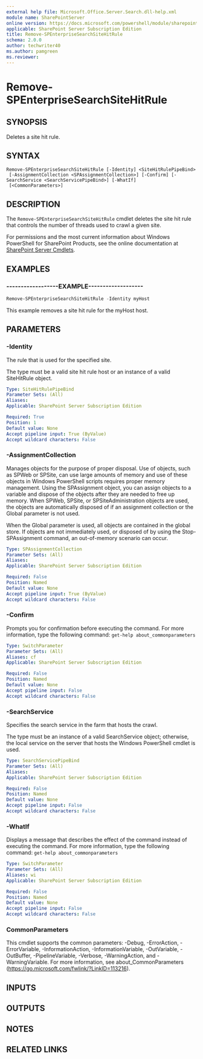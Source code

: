 ```yaml
---
external help file: Microsoft.Office.Server.Search.dll-help.xml
module name: SharePointServer
online version: https://docs.microsoft.com/powershell/module/sharepoint-server/remove-spenterprisesearchsitehitrule
applicable: SharePoint Server Subscription Edition
title: Remove-SPEnterpriseSearchSiteHitRule
schema: 2.0.0
author: techwriter40
ms.author: pamgreen
ms.reviewer: 
---
```


# Remove-SPEnterpriseSearchSiteHitRule

## SYNOPSIS
Deletes a site hit rule.


## SYNTAX

```
Remove-SPEnterpriseSearchSiteHitRule [-Identity] <SiteHitRulePipeBind>
 [-AssignmentCollection <SPAssignmentCollection>] [-Confirm] [-SearchService <SearchServicePipeBind>] [-WhatIf]
 [<CommonParameters>]
```

## DESCRIPTION
The `Remove-SPEnterpriseSearchSiteHitRule` cmdlet deletes the site hit rule that controls the number of threads used to crawl a given site.

For permissions and the most current information about Windows PowerShell for SharePoint Products, see the online documentation at [SharePoint Server Cmdlets](https://docs.microsoft.com/powershell/sharepoint/sharepoint-server/sharepoint-server-cmdlets).


## EXAMPLES

### ------------------EXAMPLE-------------------
```powershell
Remove-SPEnterpriseSearchSiteHitRule -Identity myHost
```

This example removes a site hit rule for the myHost host.


## PARAMETERS

### -Identity
The rule that is used for the specified site.

The type must be a valid site hit rule host or an instance of a valid SiteHitRule object.

```yaml
Type: SiteHitRulePipeBind
Parameter Sets: (All)
Aliases: 
Applicable: SharePoint Server Subscription Edition

Required: True
Position: 1
Default value: None
Accept pipeline input: True (ByValue)
Accept wildcard characters: False
```

### -AssignmentCollection
Manages objects for the purpose of proper disposal. Use of objects, such as SPWeb or SPSite, can use large amounts of memory and use of these objects in Windows PowerShell scripts requires proper memory management. Using the SPAssignment object, you can assign objects to a variable and dispose of the objects after they are needed to free up memory. When SPWeb, SPSite, or SPSiteAdministration objects are used, the objects are automatically disposed of if an assignment collection or the Global parameter is not used.

When the Global parameter is used, all objects are contained in the global store. If objects are not immediately used, or disposed of by using the Stop-SPAssignment command, an out-of-memory scenario can occur.

```yaml
Type: SPAssignmentCollection
Parameter Sets: (All)
Aliases: 
Applicable: SharePoint Server Subscription Edition

Required: False
Position: Named
Default value: None
Accept pipeline input: True (ByValue)
Accept wildcard characters: False
```

### -Confirm
Prompts you for confirmation before executing the command.
For more information, type the following command: `get-help about_commonparameters`

```yaml
Type: SwitchParameter
Parameter Sets: (All)
Aliases: cf
Applicable: SharePoint Server Subscription Edition

Required: False
Position: Named
Default value: None
Accept pipeline input: False
Accept wildcard characters: False
```

### -SearchService
Specifies the search service in the farm that hosts the crawl.

The type must be an instance of a valid SearchService object; otherwise, the local service on the server that hosts the Windows PowerShell cmdlet is used.

```yaml
Type: SearchServicePipeBind
Parameter Sets: (All)
Aliases: 
Applicable: SharePoint Server Subscription Edition

Required: False
Position: Named
Default value: None
Accept pipeline input: False
Accept wildcard characters: False
```

### -WhatIf
Displays a message that describes the effect of the command instead of executing the command.
For more information, type the following command: `get-help about_commonparameters`

```yaml
Type: SwitchParameter
Parameter Sets: (All)
Aliases: wi
Applicable: SharePoint Server Subscription Edition

Required: False
Position: Named
Default value: None
Accept pipeline input: False
Accept wildcard characters: False
```

### CommonParameters
This cmdlet supports the common parameters: -Debug, -ErrorAction, -ErrorVariable, -InformationAction, -InformationVariable, -OutVariable, -OutBuffer, -PipelineVariable, -Verbose, -WarningAction, and -WarningVariable. For more information, see about_CommonParameters (https://go.microsoft.com/fwlink/?LinkID=113216).

## INPUTS

## OUTPUTS

## NOTES

## RELATED LINKS
